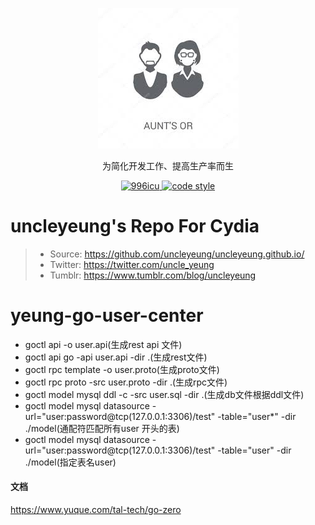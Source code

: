 <p align="center">
  <a href="https://github.com/uncleyeung">
   <img alt="Uncle-Yeong-Logo" src="https://raw.githubusercontent.com/uncleyeung/uncleyeung.github.io/master/web/img/logo1.jpg">
  </a>
</p>

<p align="center">
  为简化开发工作、提高生产率而生
</p>

<p align="center">
  
  <a href="https://github.com/996icu/996.ICU/blob/master/LICENSE">
    <img alt="996icu" src="https://img.shields.io/badge/license-NPL%20(The%20996%20Prohibited%20License)-blue.svg">
  </a>

  <a href="https://www.apache.org/licenses/LICENSE-2.0">
    <img alt="code style" src="https://img.shields.io/badge/license-Apache%202-4EB1BA.svg?style=flat-square">
  </a>
</p>

# uncleyeung's Repo For Cydia
> * Source: https://github.com/uncleyeung/uncleyeung.github.io/
> * Twitter: https://twitter.com/uncle_yeung
> * Tumblr: https://www.tumblr.com/blog/uncleyeung
# yeung-go-user-center
* goctl api -o user.api(生成rest api 文件)
* goctl api go -api user.api -dir .(生成rest文件)
* goctl rpc template -o user.proto(生成proto文件)
* goctl rpc proto -src user.proto -dir .(生成rpc文件)
* goctl model mysql ddl -c -src user.sql -dir .(生成db文件根据ddl文件)
* goctl model mysql datasource -url="user:password@tcp(127.0.0.1:3306)/test" -table="user*" -dir ./model(通配符匹配所有user
开头的表)
* goctl model mysql datasource -url="user:password@tcp(127.0.0.1:3306)/test" -table="user" -dir ./model(指定表名user)
#### 文档
https://www.yuque.com/tal-tech/go-zero